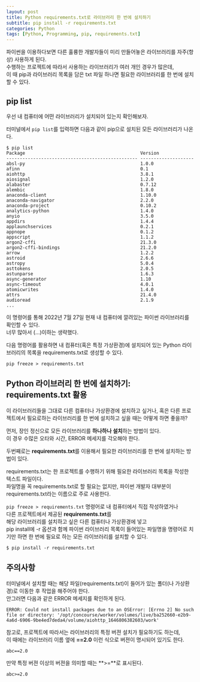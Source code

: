 ```yaml
---
layout: post
title: Python requirements.txt로 라이브러리 한 번에 설치하기
subtitle: pip install -r requirements.txt
categories: Python
tags: [Python, Programming, pip, requirements.txt]
---
```




파이썬을 이용하다보면 다른 훌륭한 개발자들이 미리 만들어놓은 라이브러리를 자주(항상) 사용하게 된다.  
수행하는 프로젝트에 따라서 사용하는 라이브러리가 여러 개인 경우가 많은데,   
이 때 pip과 라이브러리 목록을 담은 txt 파일 하나면 필요한 라이브러리를 한 번에 설치할 수 있다.  


## pip list 

우선 내 컴퓨터에 어떤 라이브러리가 설치되어 있는지 확인해보자.  

터미널에서 `pip list`를 입력하면 다음과 같이 pip으로 설치된 모든 라이브러리가 나온다.

```
$ pip list
Package                                           Version
------------------------------------------------- --------------------
absl-py                                           1.0.0
afinn                                             0.1
aiohttp                                           3.8.1
aiosignal                                         1.2.0
alabaster                                         0.7.12
alembic                                           1.8.0
anaconda-client                                   1.10.0
anaconda-navigator                                2.2.0
anaconda-project                                  0.10.2
analytics-python                                  1.4.0
anyio                                             3.5.0
appdirs                                           1.4.4
applaunchservices                                 0.2.1
appnope                                           0.1.2
appscript                                         1.1.2
argon2-cffi                                       21.3.0
argon2-cffi-bindings                              21.2.0
arrow                                             1.2.2
astroid                                           2.6.6
astropy                                           5.0.4
asttokens                                         2.0.5
astunparse                                        1.6.3
async-generator                                   1.10
async-timeout                                     4.0.1
atomicwrites                                      1.4.0
attrs                                             21.4.0
audioread                                         2.1.9
...
```


이 명령어를 통해 2022년 7월 27일 현재 내 컴퓨터에 깔려있는 파이썬 라이브러리를 확인할 수 있다.   
너무 많아서 (...)이하는 생략했다.  


다음 명령어를 활용하면 내 컴퓨터(혹은 특정 가상환경)에 설치되어 있는 Python 라이브러리의 목록을 requirements.txt로 생성할 수 있다.

```
pip freeze > requirements.txt
```



## Python 라이브러리 한 번에 설치하기: requirements.txt 활용 

이 라이브러리들을 그대로 다른 컴퓨터나 가상환경에 설치하고 싶거나,
혹은 다른 프로젝트에서 필요로하는 라이브러리를 한 번에 설치하고 싶을 때는 어떻게 하면 좋을까?  


먼저, 장인 정신으로 모든 라이브러리를 **하나하나 설치**하는 방법이 있다.  
이 경우 수많은 오타와 시간, ERROR 메세지를 각오해야 한다. 


두번째로는 **requirements.txt**를 이용해서 필요한 라이브러리를 한 번에 설치하는 방법이 있다.  

requirements.txt는 한 프로젝트를 수행하기 위해 필요한 라이브러리 목록을 작성한 텍스트 파일이다.  
파일명을 꼭 requirements.txt로 할 필요는 없지만, 
파이썬 개발자 대부분이 requirements.txt라는 이름으로 주로 사용한다.  

`pip freeze > requirements.txt` 명령어로 내 컴퓨터에서 직접 작성하였거나    
다른 프로젝트에서 제공된 **requirements.txt**를  
해당 라이브러리를 설치하고 싶은 다른 컴퓨터나 가상환경에 넣고  
pip install에 -r 옵션과 함께 파이썬 라이브러리 목록이 들어있는 파일명을 명령어로 치기만 하면
한 번에 필요로 하는 모든 라이브러리를 설치할 수 있다. 


```
$ pip install -r requirements.txt
```



## 주의사항 

터미널에서 설치할 때는 해당 파일(requirements.txt)이 들어가 있는 폴더(나 가상환경)로 이동한 후 작업을 해주어야 한다.  
안그러면 다음과 같은 ERROR 메세지를 확인하게 된다.  

```
ERROR: Could not install packages due to an OSError: [Errno 2] No such file or directory: '/opt/concourse/worker/volumes/live/ba252660-e2b9-4a6d-6906-9be4ed7deda4/volume/aiohttp_1646806382603/work'
```



참고로, 프로젝트에 따라서는 라이브러리의 특정 버젼 설치가 필요하기도 하는데,  
이 때에는 라이브러리 이름 옆에 **==2.0** 이런 식으로 버젼이 명시되어 있기도 한다.  

```
abc==2.0 
```


만약 특정 버젼 이상의 버젼을 의미할 때는 **>=**로 표시된다. 

```
abc>=2.0 
```


